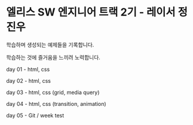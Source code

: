 # 엘리스 SW 엔지니어 트랙 2기 - 레이서 정진우

학습하며 생성되는 예제들을 기록합니다.

학습하는 것에 즐거움을 느끼려 노력합니다.

day 01 - html, css

day 02 - html, css

day 03 - html, css (grid, media query)

day 04 - html, css (transition, animation)

day 05 - Git / week test
